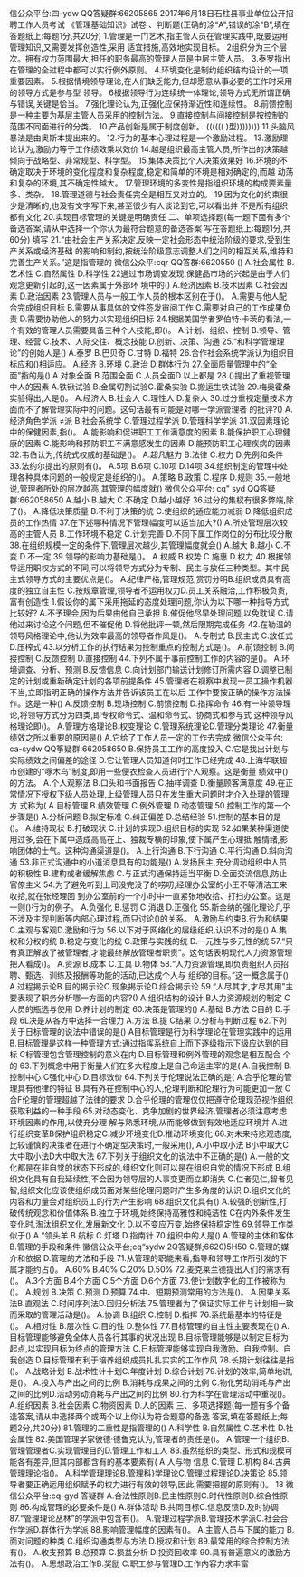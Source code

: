 信公众平台:四-ydw
QQ答疑群:66205865
2017年6月18日石柱县事业单位公开招聘工作人员考试
《管理基础知识》试卷
、判断题(正确的涂“A",错误的涂"B”,填在答题纸上:每题1分,共20分)
1.管理是一门艺术,指主管人员在管理实践中,既要运用管理知识,又需要发挥创造性,采用
适宜措施,高效地实现目标。
2组织分为三个层次。拥有权力范围最大,担任的职务最高的管理人员是中层主管人员。
3.泰罗指出在管理的全过程中都可以实行例外原则。
4.环境变化是制约组织结构设计的一项重要因素。
5.根据情境领导理论,在人们缺乏能力,但却愿意从事必要的工作时采用的领导方式是参与型
领导。
6根据领导行为连续统一体理论,领导方式无所谓正确与错误,关键是恰当。
7.强化理论认为,正强化应保持渐近性和连续性。
8.前馈控制是一种主要为基层主管人员采用的控制方法。
9.直接控制与间接控制是按控制的范围不同面进行的分类。
10.产品创新是属于制度创新。
((((((
)型))))))))
11.头脑风暴法是由奥斯本提出来的。
12.行为的基本心理过程是一个激励过程。
13.激励理论认为,激励力等于工作绩效乘以效价
14.越是组织最高主管人员,所作出的决策越倾向于战略型、非常规型、科学型。
15.集体决策比个人决策效果好
16.环境的不确定取决于环境的变化程度和复杂程度,稳定和简单的环境是相对确定的,而越
动荡和复杂的环境,其不确定性越大。
17.管理环境的多变性是指组织环境的构成要素量多、类杂。
18.管理道德与社会责任完全是相互又对立的。
19.因为文化的约束很少是清晰的,也没有文字写下来,甚至很少有人谈论到它,可以看出并
不是所有组织都有文化
20.实现目标管理的关键是明确责任
二、单项选择题(每一题下面有多个备选答案,请从中选择一个你认为最符合题意的备选答案
写在答题纸上:每题1分,共60分)
填写
21.“由社会生产关系决定,反映一定社会形态中统治阶级的要求,受到生产关系或经济基础
的影响和制约,按统治阶级意志调整人们之间的相互关系,维持和完善生产关系。”这是指管理的
微信公众平:cqr
QQ答群:6620550
()
A.社会属性
B.艺术性
C.自然属性
D.科学性
22通过市场调查发现,保健品市场的兴起是由于人们观念更新引起的,这一因素属于外部环
境中的()
A.经济因素
B.技术因素
C.社会因素
D.政治因素
23.管理人员与一般工作人员的根本区别在于()。
A.需要与他人配合完成组织目标
B.需要从事具体的文件签发审阅工作
C.需要对自己的工作成果负责
D.需要协助他人的努力以实现组织目标
24.根据美国学者罗伯特·卡茨的看法,一个有效的管理人员需要具备三种个人技能,即()。
A.计划、组织、控制
B.领导、管理、经营
C.技术、人际交往、概念技能
D.创新、决策、沟通
25.“和科学管理理论”的创始人是()
A.泰罗
B.巴贝奇
C.甘特
D.福特
26.合作社会系统学派认为组织目标应和()相适应。
A.经济
B.环境
C.政治
D.群体行为
27.全面质量管理中的“全面”指的是()
A.对象全面
B.范围全面
C.人员全面D.以上都是
28.()提出了重视管理中人的因素
A.铁锹试验
B.金属切割试验C.霍桑实验
D.搬运生铁试验
29.梅奥霍桑实验得出,人是()。
A.经济人
B.社会人
C.理性人
D.复杂人
30.过分重视定量技术方面而不了解管理实际中的问题。这句话最有可能是对哪一学派管理者
的批评?()
A.经济角色学派
≠派
B.社会系统学
C.管理过程学派
D.管理科学学派
31.双因素理论中的保健因素,指()。
A.能影响和促进职工工作满意度的因素
B.能保护职工心理健康的因素
C.能影响和预防职工不满意感发生的因素
D.能预防职工心理疾病的因素
32.韦伯认为,传统式权威的基础是()。
A.超凡魅力
B.法律
C.权力
D.先例和条件
33.法约尔提出的原则有()。
A.5项
B.6项
C.10项
D.14项
34.组织制定的管理中处理各种具体问题的一般规定是组织的()。
A.策略
B.政策
C.程序
D.规则
35.一般地说,管理者所处的层次越高,其管理的幅度就()
微信公众平台: cq" syd
QQ答疑群:662058650
A.越小
B.越大
C.不确定
D.越小越好
36.过分的集杈有很多弊端,除了()。
A.降低决策质量
B.不利于决策的统
C.使组织的适应能力减弱
D.降低组织成员的工作热情
37.在下述哪种情况下管理幅度可以适当加大?()
A.所处管理层次较高的主管人员
B.工作环境不稳定
C.计划完善
D.不同下属工作岗位的分布比较分散
38.在组织规模一定的条件下,管理层次越少,其管理幅度就会()
A.越大
B.越小
C.不变
D.不一定
39.领导的影响力基础是()。
A.权威
B.权势
C.施惠
D.权力
40.根据领导运用职权方式的不同,可以将领导方式分为专制、民主与放任三种类型。其中民
主式领导方式的主要优点是()。
A.纪律严格,管理规范,赏罚分明B.组织成员具有高度的独立自主性
C.按规章管理,领导者不运用权力D.员工关系融洽,工作积极负责,富有创造性
1.假设你的属下采用拖延的态度处理问题,你认为以下哪一种指导方式比较好?
A.不予理会,因为后果由他自己承担
B.催促他尽早处理问题,以免耽误
C.请他过来讨论这个问题,但不催促他
D.将他批评一顿,然后限期完成任务
42.在勒温的领导风格理论中,他认为效率最高的领导者作风是()。
A.专制式
B.民主式
C.放任式
D.压榨式
43.以分析工作的执行结果为控制重点的控制方式是()。
A.前馈控制
B.间接控制
C.反馈控制
D.直接控制
44.下列不属于事前控制工作的内容的是()。
A.环境调查、分析、预测
B.反馈信息
C.向计划部门输送计划修订所需内容
D.调整已制定的计划或重新确定计划的各项前提条件
45.管理者在视察中发现一员工操作机器不当,立即指明正确的操作方法并告诉该员工在以后
工作中要按正确的操作方法操作。这是一种()
A.反馈控制
B.现场控制
C.前馈控制
D.指挥命令
46.有一种领导理论,将领导方式分为四类,即专权命令式、温和命令式、协商式和参与式
这种领导风格理论即()。
A.管理方格理论B.权变理论
C.管理系统理论D.管理分类理论
47.衡量绩效之所以重要的原因是()
A.它给了工作人员一定的工作去完成
微信公众平台: ca-sydw
QQ筝疑群:662058650
B.保持员工工作的高度投入
C.它是找出计划与实际绩效之间偏差的途径
D.它让管理人员知道何时工作已经完成
48.上海华联超市创建的“啄木鸟”制度,即用一些便衣检查人员进行个人观察。这是衡量
绩效中()的方法。
A.个人观察法
B.口头和书面报告
C.抽样调查
D.衡量顾客满意度
49.在正常情况下授权下级人员处理,上级管理人员只在发生重大问题时才介入处理的管理方
式称为(
A.目标管理
B.绩效管理
C.例外管理
D.动态管理
50.控制工作的第一个步骤是()
A.分析问题
B.拟定标准
C.纠正偏差
D.总结经验
51.控制的基本目的是()。
A.维持现状
B.打破现状
C.计划的实现D.组织目标的实现
52.如果某种渠道使用过多,会在下属中造成高高在上、独裁专横的印象,使下属产生心理抵
触情绪,影响团体的士气。这种沟通渠道是()。
A.上行沟通
B.下行沟通
C.平行沟通
D.斜向沟通
53.非正式沟通中的小道消息具有的功能是()
A.发扬民主,充分调动组织中人员的积极性
B.建构或者缓解焦虑
C.与正式沟通保持适当平衡
D.全面交流信息,防止官僚主义
54.为了避免听到上司没完没了的唠叨,经理办公室的小王不等清洁工来收拾,就在张经理回
到办公室前的一个小时中一直紧张地收拾、打扫办公室。这是一则()行为的例子。
A.负强化
B.惩罚
C.消退
D.正强化
55.斯金纳的强化理论几乎不涉及主观判断等内部心理过程,而只讨论()的关系。
A.激励与约束B.行为和结果C.主观与客观D.激励和行为
56.以下对于网络化的层级组织,认识不对的是()
A.集权和分权的统
B.稳定与变化的统
C.政策与实践的统
D.一元性与多元性的统
57.“只有真正解放了被管理者,才能最终解放管理者职责”。这句话表明现代人力资源管理
把人看成()。
A.资源
B.成本
C.工具
D.物体
58.“人力资源管理,即负责组织人员招聘、甄选、训练及报酬等功能的活动,已达成个人与
组织的目标。”这一概念属于()
A.过程揭示论B.目的揭示论C.现象揭示论D.综合揭示论
59.“人尽其才,才尽其用”主要表现了职务分析哪一方面的内容?()
A.组织结构的设计
B人力资源规划的制定
C人员的瓶选与使用
D.养计划的制定
60.决策是管理的()
A.基础
B.方法
C目的
D.手段
6L决是从各方中选择一合理力
A.方法
B.提
C结果
D.分析与判断过程
62.下列关于日标管理的说法中错误的是()
A目标管理是行为科学理论在管理实践中的运用
B.目标管理是这样一种管理方式:通过指挥系统自上而下逐级指示下级应达到的目标
C标管理包含管理控制的意义在内
D.目标管理和例外管理的观念是相互配合
个的
63.下列概念中用于衡量人们在多大程度上是自己命运主宰的是(
A.自我控制
B.控制中心
C强化中心
D.目标效价
64.下列关于伦理说法正确的是(
A.合乎伦理的管理具有他律的特征
B.具有外在控制中心的人,伦理判断和伦理行为可能更加一放
C合F伦理的管理超越了法律的要求
D.合乎伦理的管理仅仅把遵守伦理现范视作组织获取利益的一种手段
65.对动态变化、克争加剧的世界经济,管理者必须注意考虑环境因素的作用,以使充分理
解与熟悉环境,从而能够做到有效地适应环境并
A.进行组织变革B保护组织稳定C.减少环境变化D.推动环境变化
66.对未来持悲观态度,比较谨慎的决策者在进行不确定型决策时,一般采用(),
A.小中取小法
B小中取大C大中取小法D大中取大法
67.下列关于组织文化的说法中不正确的是()
A.一般的文化都是在非自觉的状态下形成的,组织文化则可以是在组织自党的情况下形成
B.组织文化具有自我延续性,不会因为领导层的人事变更而立即消失
C.仁者见仁,智者见智,组织文化应该使组织成员面对某些伦理问题时产生多角度的认识
D.组织文化的内容和力量会对组织员工的行为产生影响
68.组织文化具有()
A.较强的创新性,打破传统观念和价值体系
B.独立于环境,始终保持高雅性和纯洁性
C在内外条件发生变化时,淘汰组织文化,发展新文化
D.以不变应万变,始终保持稳定性
69.领导工作类似于()
A.“领头羊
B.航标
C.灯塔
D.指南针
70.组织中的人是()
A.管理的主体和客体
B.管理的手段和条件
徽信公众平台;cq“sydw
2Q答疑群;6620)5H50
C.管理的媒介和依据
D.管理的方法和手段
71.从管理的职能来看,指导和领导工作所引发的下属才能约占()。
A.60%
B.40%
C.20%
D.50%
72.麦克莱兰德提出人们的需求有()。
A.3个方面
B.4个方面
C.5个方面
D.6个方面
73.使计划数字化的工作被称为()。
A.规划
B.决策
C.预测
D.预算
74.中、短期预测常用的方法是()。
A.因果关系法B.直观法
C.时间序列法D.回归分析法
75.管理者为了保证实际工作与计划相一致而采取的管理活动是()。
A.协调
B.组织
C.控制
D.指挥
76.系统最基本的特征是()。
A.相对性
B.层次性
C.目的性
D.整体性
77.目标管理的自主性主要表现在()
A.目标管理能够避免全体人员各行其事的状况出现
B.目标管理能够是以制定目标为起点,以实现目标为终点的管理方法
C.日标管理能够实现自我激励、自我控制、自我创造
D.目标管理有利于培养组织成员扎扎实实的工作作风
78.长期计划往往是指()。
A.战略计划
B.战术性计十划C.年度计划
D.综合计划
79.计划的效率,简单地讲,是()。
A.投入与产出之间的比例
B.消耗与成果之间的比例
C.物化劳动消耗与产出之间的比例D.活动劳动消耗与产出之间的比例
80.行为科学在管理活动中重视()。
A.组织因素
B.社会因素
C.物资因素
D.人的因素
三、多项选择题(每一题有多个备选答案,请从中选择两个或两个以上你认为符合题意的备选
答案,填在答题纸上;每题2分,共20分)
81.管理的二重性是指管理的()
A.科学性
B.自然属性
C.艺术性
D.社会属性
82.美国管理学家彼德·德鲁克认为,管理者的责任是()。
A.管理一个组织B.管理管理者C.实现管理目的D.管理工作和工人
83.虽然组织的类型、形式和规模可能各有差异,但其内部都含有的基本要素有(
A.人与物
信息
C.管理
D.机构
84.古典管理理论指()。
A.科学管理理论B.管理科}学理论C.管理过程理论D.决策论
85.领导者要正确运用组织赋予的权力进行有效的领导,因此,需要把握的原则有()。
18
微信公众平台:cq-gyd
答疑群
A.合法性原则B.民主性原则C.时代性原则D.综合性原则
86.构成管理的必要条件是()
A.群体活动
B.共同目标C.信息反馈D.及时协调
87.“管理理论丛林”的学派中包含有()。
A.管理过程学派B.管理技术学派C.社会合作学派D.群体行为学派
88.影响管理幅度的因素有()。
A.主管人员与下属的能力
B.面对问题的种类
C.组织沟通类型与方法
D.授权和计划
89.最常用的综合控制方法有()。
A.收支预算
B.总预算
C.损益分析
D.投资回收率
90.具有普遍意义的激励方法有()。
A.思想政治工作B.奖励
C.职工参与管理D.工作内容力求丰富